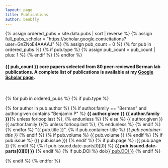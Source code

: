 ```yaml
---
layout: page
title: Publications
author: benbfly
---
```


<link rel="stylesheet" href="{{ '/assets/css/cards.css' | relative_url }}">

<div class="content-container">
{% assign ordered_pubs = site.data.pubs | sort | reverse %}
{% assign full_pubs_scholar = "https://scholar.google.com/citations?user=GnZNoE4AAAAJ" %}
{% assign pub_count = 0 %}
{% for pub in ordered_pubs %}
  {% if pub.type %}
    {% assign pub_count = pub_count | plus: 1 %}
  {% endif %}
{% endfor %}

<h4>
{{ pub_count }} core papers selected from 80 peer-reviewed Berman lab publications. A complete list of publications is available at my <a target="_blank" href="{{full_pubs_scholar}}">Google Scholar page</a>.
</h4>
<BR>

{% for pub in ordered_pubs %}
  {% if pub.type %}
  <div class="card text-white bg-primary" id="cite{{forloop.index}}">
    <div class="card-body">
      <p class="card-text" id="citetext{{forloop.index}}">
        {% for author in pub.author %}
          {% if author.family == "Berman" and author.given contains "Benjamin P" %}
            <strong>{{ author.given }} {{ author.family }}</strong>{% unless forloop.last %}, {% endunless %}
          {% else %}
            {{ author.given }} {{ author.family }}{% unless forloop.last %}, {% endunless %}
          {% endif %}
        {% endfor %}
        "{{ pub.title }}". 
        {% if pub.container-title %}
          <em>{{ pub.container-title }}</em>
        {% endif %}
        {% if pub.volume %}
          {{ pub.volume }}
        {% endif %}
        {% if pub.issue %}
          ({{ pub.issue }})
        {% endif %}
        {% if pub.page %}
          :{{ pub.page }}
        {% endif %}
        {% if pub.issued.date-parts[0][0] %}
          <b>{{ pub.issued.date-parts[0][0] }}</b>
        {% endif %}
        {% if pub.DOI %}
          doi:<a target="_blank" href="https://doi.org/{{ pub.DOI }}">{{ pub.DOI }}</a>
          <span class="__dimensions_badge_embed__" id="badge{{forloop.index}}" data-doi="{{ pub.DOI }}" data-style="small_rectangle"></span>
        {% endif %}
      </p>
    </div>
  </div>
  {% endif %}
{% endfor %}
</div>
